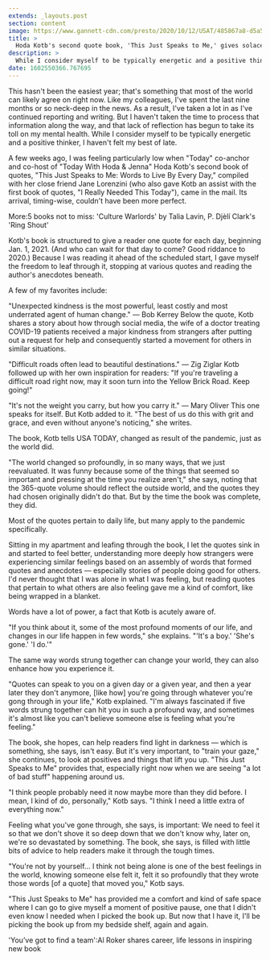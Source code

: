 ```yaml
--- 
extends: _layouts.post 
section: content 
image: https://www.gannett-cdn.com/presto/2020/10/12/USAT/485867a8-d5a5-456c-b125-34263af9f102-Hoda.jpeg?crop=2142,1205,x0,y300&width=2142&height=1205&format=pjpg&auto=webp 
title: > 
  Hoda Kotb's second quote book, 'This Just Speaks to Me,' gives solace in the time of COVID-19 
description: > 
  While I consider myself to be typically energetic and a positive thinker, I haven't felt my best of late.The book, Kotb tells USA TODAY, changed as result of the pandemic, just as the world did.The book, she says, is filled with little bits of advice to help readers make it through the tough times.But now that I have it, I'll be picking the book up from my bedside shelf, again and again.'You’ve got to find a team':Al Roker shares career, life lessons in inspiring new book 
date: 1602550366.767695 
--- 
```

This hasn't been the easiest year; that's something that most of the world can likely agree on right now. Like my colleagues, I've spent the last nine months or so neck-deep in the news. As a result, I've taken a lot in as I've continued reporting and writing. But I haven't taken the time to process that information along the way, and that lack of reflection has begun to take its toll on my mental health. While I consider myself to be typically energetic and a positive thinker, I haven't felt my best of late.

A few weeks ago, I was feeling particularly low when "Today" co-anchor and co-host of "Today With Hoda & Jenna" Hoda Kotb's second book of quotes, "This Just Speaks to Me: Words to Live By Every Day," compiled with her close friend Jane Lorenzini (who also gave Kotb an assist with the first book of quotes, "I Really Needed This Today"), came in the mail. Its arrival, timing-wise, couldn't have been more perfect.

More:5 books not to miss: 'Culture Warlords' by Talia Lavin, P. Djèlí Clark's 'Ring Shout'

Kotb's book is structured to give a reader one quote for each day, beginning Jan. 1, 2021. (And who can wait for that day to come? Good riddance to 2020.) Because I was reading it ahead of the scheduled start, I gave myself the freedom to leaf through it, stopping at various quotes and reading the author's anecdotes beneath.

A few of my favorites include:

"Unexpected kindness is the most powerful, least costly and most underrated agent of human change." — Bob Kerrey Below the quote, Kotb shares a story about how through social media, the wife of a doctor treating COVID-19 patients received a major kindness from strangers after putting out a request for help and consequently started a movement for others in similar situations.

"Difficult roads often lead to beautiful destinations." — Zig Ziglar Kotb followed up with her own inspiration for readers: "If you're traveling a difficult road right now, may it soon turn into the Yellow Brick Road. Keep going!"

"It's not the weight you carry, but how you carry it." — Mary Oliver This one speaks for itself. But Kotb added to it. "The best of us do this with grit and grace, and even without anyone's noticing," she writes.



The book, Kotb tells USA TODAY, changed as result of the pandemic, just as the world did.

"The world changed so profoundly, in so many ways, that we just reevaluated. It was funny because some of the things that seemed so important and pressing at the time you realize aren't," she says, noting that the 365-quote volume should reflect the outside world, and the quotes they had chosen originally didn't do that. But by the time the book was complete, they did.

Most of the quotes pertain to daily life, but many apply to the pandemic specifically.

Sitting in my apartment and leafing through the book, I let the quotes sink in and started to feel better, understanding more deeply how strangers were experiencing similar feelings based on an assembly of words that formed quotes and anecdotes — especially stories of people doing good for others. I'd never thought that I was alone in what I was feeling, but reading quotes that pertain to what others are also feeling gave me a kind of comfort, like being wrapped in a blanket.

Words have a lot of power, a fact that Kotb is acutely aware of.

"If you think about it, some of the most profound moments of our life, and changes in our life happen in few words," she explains. "'It's a boy.' 'She's gone.' 'I do.'"

The same way words strung together can change your world, they can also enhance how you experience it.

"Quotes can speak to you on a given day or a given year, and then a year later they don't anymore, [like how] you're going through whatever you're gong through in your life," Kotb explained. "I'm always fascinated if five words strung together can hit you in such a profound way, and sometimes it's almost like you can't believe someone else is feeling what you're feeling."

The book, she hopes, can help readers find light in darkness — which is something, she says, isn't easy. But it's very important, to "train your gaze," she continues, to look at positives and things that lift you up. "This Just Speaks to Me" provides that, especially right now when we are seeing "a lot of bad stuff" happening around us.

"I think people probably need it now maybe more than they did before. I mean, I kind of do, personally," Kotb says. "I think I need a little extra of everything now."

Feeling what you've gone through, she says, is important: We need to feel it so that we don't shove it so deep down that we don't know why, later on, we're so devastated by something. The book, she says, is filled with little bits of advice to help readers make it through the tough times.

"You're not by yourself... I think not being alone is one of the best feelings in the world, knowing someone else felt it, felt it so profoundly that they wrote those words [of a quote] that moved you," Kotb says.

"This Just Speaks to Me" has provided me a comfort and kind of safe space where I can go to give myself a moment of positive pause, one that I didn't even know I needed when I picked the book up. But now that I have it, I'll be picking the book up from my bedside shelf, again and again.

'You’ve got to find a team':Al Roker shares career, life lessons in inspiring new book